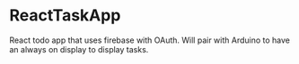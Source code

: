 # ReactTaskApp
React todo app that uses firebase with OAuth. Will pair with Arduino to have an always on display to display tasks. 
